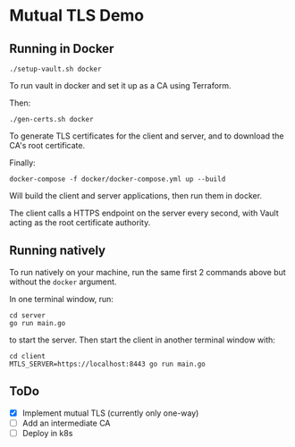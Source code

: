 # Mutual TLS Demo

## Running in Docker
```
./setup-vault.sh docker
```
To run vault in docker and set it up as a CA using Terraform.

Then:
```
./gen-certs.sh docker
```
To generate TLS certificates for the client and server, and to download the CA's 
root certificate.

Finally:
```
docker-compose -f docker/docker-compose.yml up --build
```
Will build the client and server applications, then run them in docker.

The client calls a HTTPS endpoint on the server every second, with
Vault acting as the root certificate authority.

## Running natively
To run natively on your machine, run the same first 2 commands above but without 
the `docker` argument.

In one terminal window, run:
```
cd server
go run main.go
```
to start the server. Then start the client in another terminal window with:
```
cd client
MTLS_SERVER=https://localhost:8443 go run main.go
```

## ToDo
- [x] Implement mutual TLS (currently only one-way)
- [ ] Add an intermediate CA
- [ ] Deploy in k8s
